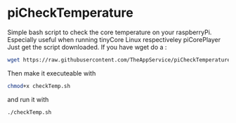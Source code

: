 # piCheckTemperature
Simple bash script to check the core temperature on your raspberryPi. Especially useful when running tinyCore Linux respectiveley piCorePlayer
Just get the script downloaded. If you have wget do a :
```bash
wget https://raw.githubusercontent.com/TheAppService/piCheckTemperature/master/checkTemp.sh
```
Then make it executeable with
```bash
chmod+x checkTemp.sh
```
and run it with 
```bash
./checkTemp.sh
```

